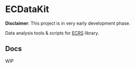 # ECDataKit

**Disclaimer**: This project is in very early development phase.

Data analysis tools & scripts for [ECRS](https://github.com/ecrs-org/ecrs) library.

## Docs

WIP
